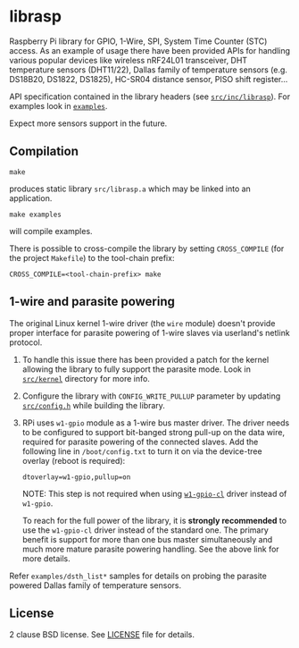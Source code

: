 librasp
=======

Raspberry Pi library for GPIO, 1-Wire, SPI, System Time Counter (STC) access.
As an example of usage there have been provided APIs for handling various
popular devices like wireless nRF24L01 transceiver, DHT temperature sensors
(DHT11/22), Dallas family of temperature sensors (e.g. DS18B20, DS1822, DS1825),
HC-SR04 distance sensor, PISO shift register...

API specification contained in the library headers (see [`src/inc/librasp`](src/inc/librasp)).
For examples look in [`examples`](examples).

Expect more sensors support in the future.

Compilation
-----------

    make

produces static library `src/librasp.a` which may be linked into an application.

    make examples

will compile examples.

There is possible to cross-compile the library by setting `CROSS_COMPILE` (for
the project `Makefile`) to the tool-chain prefix:

    CROSS_COMPILE=<tool-chain-prefix> make

1-wire and parasite powering
----------------------------

The original Linux kernel 1-wire driver (the `wire` module) doesn't provide
proper interface for parasite powering of 1-wire slaves via userland's netlink
protocol.

1. To handle this issue there has been provided a patch for the kernel allowing
   the library to fully support the parasite mode. Look in [`src/kernel`](src/kernel)
   directory for more info.

2. Configure the library with `CONFIG_WRITE_PULLUP` parameter by updating
   [`src/config.h`](src/config.h) while building the library.

3. RPi uses `w1-gpio` module as a 1-wire bus master driver. The driver needs
   to be configured to support bit-banged strong pull-up on the data wire,
   required for parasite powering of the connected slaves. Add the following
   line in `/boot/config.txt` to turn it on via the device-tree overlay (reboot
   is required):

    `dtoverlay=w1-gpio,pullup=on`

   NOTE: This step is not required when using [`w1-gpio-cl`](https://github.com/pstolarz/w1-gpio-cl)
   driver instead of `w1-gpio`.

   To reach for the full power of the library, it is **strongly recommended**
   to use the `w1-gpio-cl` driver instead of the standard one. The primary
   benefit is support for more than one bus master simultaneously and much
   more mature parasite powering handling. See the above link for more
   details.

Refer `examples/dsth_list*` samples for details on probing the parasite
powered Dallas family of temperature sensors.

License
-------

2 clause BSD license. See [LICENSE](LICENSE) file for details.
